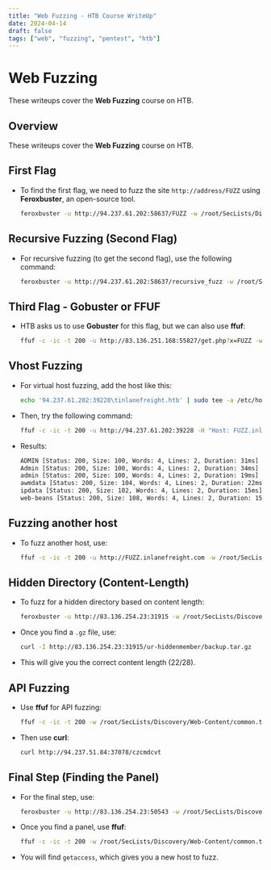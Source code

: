 ```yaml
---
title: "Web Fuzzing - HTB Course WriteUp"
date: 2024-04-14
draft: false
tags: ["web", "fuzzing", "pentest", "htb"]
---
```


# Web Fuzzing

These writeups cover the **Web Fuzzing** course on HTB.

## Overview
These writeups cover the **Web Fuzzing** course on HTB.

## First Flag
- To find the first flag, we need to fuzz the site `http://address/FUZZ` using **Feroxbuster**, an open-source tool.
  
    ```bash
    feroxbuster -u http://94.237.61.202:58637/FUZZ -w /root/SecLists/Discovery/Web-Content/directory-list-2.3-medium.txt -x php,html,txt
    ```

## Recursive Fuzzing (Second Flag)
- For recursive fuzzing (to get the second flag), use the following command:

    ```bash
    feroxbuster -u http://94.237.61.202:58637/recursive_fuzz -w /root/SecLists/Discovery/Web-Content/directory-list-2.3-medium.txt -x php,html,txt
    ```

## Third Flag - Gobuster or FFUF
- HTB asks us to use **Gobuster** for this flag, but we can also use **ffuf**:

    ```bash
    ffuf -c -ic -t 200 -u http://83.136.251.168:55827/get.php?x=FUZZ -w /root/SecLists/Discovery/Web-Content/common.txt -mc 200
    ```

## Vhost Fuzzing
- For virtual host fuzzing, add the host like this:

    ```bash
    echo '94.237.61.202:39228\tinlanefreight.htb' | sudo tee -a /etc/hosts
    ```

- Then, try the following command:

    ```bash
    ffuf -c -ic -t 200 -u http://94.237.61.202:39228 -H "Host: FUZZ.inlanefreight.htb" -w /root/SecLists/Discovery/Web-Content/common.txt
    ```

- Results:

    ```bash
    ADMIN [Status: 200, Size: 100, Words: 4, Lines: 2, Duration: 31ms]
    Admin [Status: 200, Size: 100, Words: 4, Lines: 2, Duration: 34ms]
    admin [Status: 200, Size: 100, Words: 4, Lines: 2, Duration: 19ms]
    awmdata [Status: 200, Size: 104, Words: 4, Lines: 2, Duration: 22ms]
    ipdata [Status: 200, Size: 102, Words: 4, Lines: 2, Duration: 15ms]
    web-beans [Status: 200, Size: 108, Words: 4, Lines: 2, Duration: 15ms]
    ```

## Fuzzing another host
- To fuzz another host, use:

    ```bash
    ffuf -c -ic -t 200 -u http://FUZZ.inlanefreight.com -w /root/SecLists/Discovery/DNS/subdomains-top1million-5000.txt
    ```

## Hidden Directory (Content-Length)
- To fuzz for a hidden directory based on content length:

    ```bash
    feroxbuster -u http://83.136.254.23:31915 -w /root/SecLists/Discovery/Web-Content/directory-list-2.3-medium.txt -x .php .html .gz -t 300
    ```

- Once you find a `.gz` file, use:

    ```bash
    curl -I http://83.136.254.23:31915/ur-hiddenmember/backup.tar.gz
    ```

- This will give you the correct content length (22/28).

## API Fuzzing
- Use **ffuf** for API fuzzing:

    ```bash
    ffuf -c -ic -t 200 -w /root/SecLists/Discovery/Web-Content/common.txt -u http://94.237.51.84:37078/FUZZ -mc 200
    ```

- Then use **curl**:

    ```bash
    curl http://94.237.51.84:37078/czcmdcvt
    ```

## Final Step (Finding the Panel)
- For the final step, use:

    ```bash
    feroxbuster -u http://83.136.254.23:50543 -w /root/SecLists/Discovery/Web-Content/directory-list-2.3-medium.txt -x .php .html -t 300
    ```

- Once you find a panel, use **ffuf**:

    ```bash
    ffuf -c -ic -t 200 -w /root/SecLists/Discovery/Web-Content/common.txt -u http://83.136.254.23:50543/admin/panel.php?accessID=FUZZ -mc 200 -fs 58
    ```

- You will find `getaccess`, which gives you a new host to fuzz. 